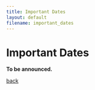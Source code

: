 ```yaml
---
title: Important Dates
layout: default
filename: important_dates
---
```


# Important Dates

**To be announced.**

[back](./)